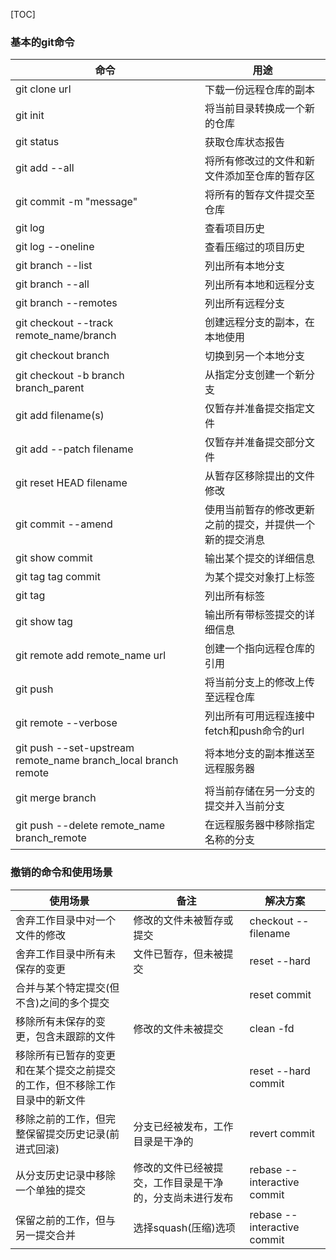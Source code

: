 [TOC]
### 基本的git命令
命令                          |用途
------------------------------|------------------------------
git clone url                 |下载一份远程仓库的副本
git init                      |将当前目录转换成一个新的仓库
git status                    |获取仓库状态报告
git add --all                 |将所有修改过的文件和新文件添加至仓库的暂存区
git commit -m "message"       |将所有的暂存文件提交至仓库
git log                       |查看项目历史
git log --oneline             |查看压缩过的项目历史
git branch --list             |列出所有本地分支
git branch --all              |列出所有本地和远程分支
git branch --remotes          |列出所有远程分支
git checkout --track remote_name/branch|创建远程分支的副本，在本地使用
git checkout branch           |切换到另一个本地分支
git checkout -b branch branch_parent|从指定分支创建一个新分支
git add filename(s)           |仅暂存并准备提交指定文件
git add --patch filename      |仅暂存并准备提交部分文件
git reset HEAD filename       |从暂存区移除提出的文件修改
git commit --amend            |使用当前暂存的修改更新之前的提交，并提供一个新的提交消息
git show commit               |输出某个提交的详细信息
git tag tag commit            |为某个提交对象打上标签
git tag                       |列出所有标签
git show tag                  |输出所有带标签提交的详细信息
git remote add remote_name url|创建一个指向远程仓库的引用
git push                      |将当前分支上的修改上传至远程仓库
git remote --verbose          |列出所有可用远程连接中fetch和push命令的url
git push --set-upstream remote_name branch_local branch remote|将本地分支的副本推送至远程服务器
git merge branch              |将当前存储在另一分支的提交并入当前分支
git push --delete remote_name branch_remote|在远程服务器中移除指定名称的分支
### 撤销的命令和使用场景
使用场景   |备注              |解决方案
----------|------------------|-----------------------
舍弃工作目录中对一个文件的修改|修改的文件未被暂存或提交|checkout --filename
舍弃工作目录中所有未保存的变更|文件已暂存，但未被提交|reset --hard
合并与某个特定提交(但不含)之间的多个提交||reset commit
移除所有未保存的变更，包含未跟踪的文件|修改的文件未被提交|clean -fd
移除所有已暂存的变更和在某个提交之前提交的工作，但不移除工作目录中的新文件||reset --hard commit
移除之前的工作，但完整保留提交历史记录(前进式回滚)|分支已经被发布，工作目录是干净的|revert commit
从分支历史记录中移除一个单独的提交|修改的文件已经被提交，工作目录是干净的，分支尚未进行发布|rebase --interactive commit
保留之前的工作，但与另一提交合并|选择squash(压缩)选项|rebase --interactive commit